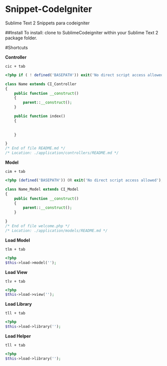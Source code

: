 Snippet-CodeIgniter
===================

Sublime Text 2 Snippets para codeigniter

##Install
To install: clone to SublimeCodeigniter within your Sublime Text 2 package folder.


#Shortcuts 

**Controller**

`cic + tab`   


```php
<?php if ( ! defined('BASEPATH')) exit('No direct script access allowed');

class Name extends CI_Controller
{ 
	public function __construct()
	{
		parent::__construct();
	}

	public function index()
	{
		
        
	}

}
/* End of file README.md */
/* Location: ./application/controllers/README.md */

```

**Model**


`cim + tab`  

```php
<?php (defined('BASEPATH')) OR exit('No direct script access allowed');

class Name_Model extends CI_Model
{
	public function __construct()
	{
		parent::__construct();
	}

}
/* End of file welcome.php */
/* Location: ./application/models/README.md */

```

**Load Model**

`tlm + tab`

```php
<?php
$this->load->model('');
```

**Load View**

`tlv + tab`

```php
<?php
$this->load->view('');
```


**Load Library**

`tll + tab`

```php
<?php
$this->load->library('');
```

**Load Helper**

`tll + tab`

```php
<?php
$this->load->library('');
```
